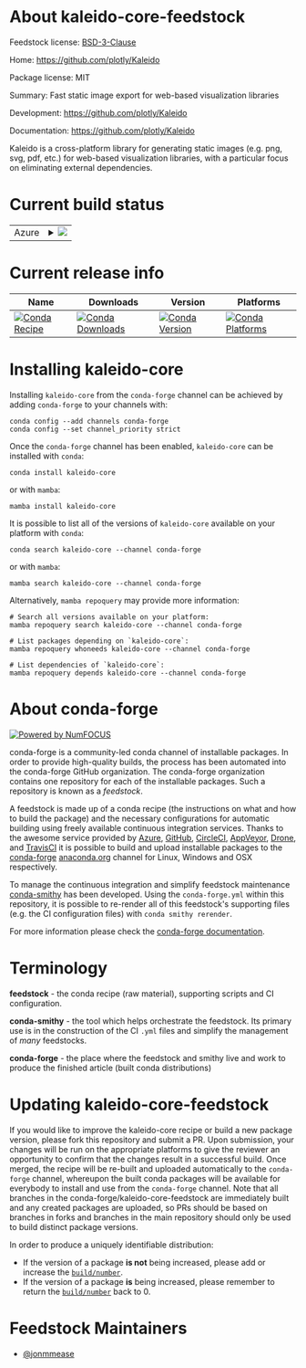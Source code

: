 About kaleido-core-feedstock
============================

Feedstock license: [BSD-3-Clause](https://github.com/conda-forge/kaleido-core-feedstock/blob/main/LICENSE.txt)

Home: https://github.com/plotly/Kaleido

Package license: MIT

Summary: Fast static image export for web-based visualization libraries

Development: https://github.com/plotly/Kaleido

Documentation: https://github.com/plotly/Kaleido

Kaleido is a cross-platform library for generating static images
(e.g. png, svg, pdf, etc.) for web-based visualization libraries, with a
particular focus on eliminating external dependencies.


Current build status
====================


<table>
    
  <tr>
    <td>Azure</td>
    <td>
      <details>
        <summary>
          <a href="https://dev.azure.com/conda-forge/feedstock-builds/_build/latest?definitionId=11362&branchName=main">
            <img src="https://dev.azure.com/conda-forge/feedstock-builds/_apis/build/status/kaleido-core-feedstock?branchName=main">
          </a>
        </summary>
        <table>
          <thead><tr><th>Variant</th><th>Status</th></tr></thead>
          <tbody><tr>
              <td>linux_64</td>
              <td>
                <a href="https://dev.azure.com/conda-forge/feedstock-builds/_build/latest?definitionId=11362&branchName=main">
                  <img src="https://dev.azure.com/conda-forge/feedstock-builds/_apis/build/status/kaleido-core-feedstock?branchName=main&jobName=linux&configuration=linux%20linux_64_" alt="variant">
                </a>
              </td>
            </tr><tr>
              <td>linux_aarch64</td>
              <td>
                <a href="https://dev.azure.com/conda-forge/feedstock-builds/_build/latest?definitionId=11362&branchName=main">
                  <img src="https://dev.azure.com/conda-forge/feedstock-builds/_apis/build/status/kaleido-core-feedstock?branchName=main&jobName=linux&configuration=linux%20linux_aarch64_" alt="variant">
                </a>
              </td>
            </tr><tr>
              <td>osx_64</td>
              <td>
                <a href="https://dev.azure.com/conda-forge/feedstock-builds/_build/latest?definitionId=11362&branchName=main">
                  <img src="https://dev.azure.com/conda-forge/feedstock-builds/_apis/build/status/kaleido-core-feedstock?branchName=main&jobName=osx&configuration=osx%20osx_64_" alt="variant">
                </a>
              </td>
            </tr><tr>
              <td>osx_arm64</td>
              <td>
                <a href="https://dev.azure.com/conda-forge/feedstock-builds/_build/latest?definitionId=11362&branchName=main">
                  <img src="https://dev.azure.com/conda-forge/feedstock-builds/_apis/build/status/kaleido-core-feedstock?branchName=main&jobName=osx&configuration=osx%20osx_arm64_" alt="variant">
                </a>
              </td>
            </tr><tr>
              <td>win_64</td>
              <td>
                <a href="https://dev.azure.com/conda-forge/feedstock-builds/_build/latest?definitionId=11362&branchName=main">
                  <img src="https://dev.azure.com/conda-forge/feedstock-builds/_apis/build/status/kaleido-core-feedstock?branchName=main&jobName=win&configuration=win%20win_64_" alt="variant">
                </a>
              </td>
            </tr>
          </tbody>
        </table>
      </details>
    </td>
  </tr>
</table>

Current release info
====================

| Name | Downloads | Version | Platforms |
| --- | --- | --- | --- |
| [![Conda Recipe](https://img.shields.io/badge/recipe-kaleido--core-green.svg)](https://anaconda.org/conda-forge/kaleido-core) | [![Conda Downloads](https://img.shields.io/conda/dn/conda-forge/kaleido-core.svg)](https://anaconda.org/conda-forge/kaleido-core) | [![Conda Version](https://img.shields.io/conda/vn/conda-forge/kaleido-core.svg)](https://anaconda.org/conda-forge/kaleido-core) | [![Conda Platforms](https://img.shields.io/conda/pn/conda-forge/kaleido-core.svg)](https://anaconda.org/conda-forge/kaleido-core) |

Installing kaleido-core
=======================

Installing `kaleido-core` from the `conda-forge` channel can be achieved by adding `conda-forge` to your channels with:

```
conda config --add channels conda-forge
conda config --set channel_priority strict
```

Once the `conda-forge` channel has been enabled, `kaleido-core` can be installed with `conda`:

```
conda install kaleido-core
```

or with `mamba`:

```
mamba install kaleido-core
```

It is possible to list all of the versions of `kaleido-core` available on your platform with `conda`:

```
conda search kaleido-core --channel conda-forge
```

or with `mamba`:

```
mamba search kaleido-core --channel conda-forge
```

Alternatively, `mamba repoquery` may provide more information:

```
# Search all versions available on your platform:
mamba repoquery search kaleido-core --channel conda-forge

# List packages depending on `kaleido-core`:
mamba repoquery whoneeds kaleido-core --channel conda-forge

# List dependencies of `kaleido-core`:
mamba repoquery depends kaleido-core --channel conda-forge
```


About conda-forge
=================

[![Powered by
NumFOCUS](https://img.shields.io/badge/powered%20by-NumFOCUS-orange.svg?style=flat&colorA=E1523D&colorB=007D8A)](https://numfocus.org)

conda-forge is a community-led conda channel of installable packages.
In order to provide high-quality builds, the process has been automated into the
conda-forge GitHub organization. The conda-forge organization contains one repository
for each of the installable packages. Such a repository is known as a *feedstock*.

A feedstock is made up of a conda recipe (the instructions on what and how to build
the package) and the necessary configurations for automatic building using freely
available continuous integration services. Thanks to the awesome service provided by
[Azure](https://azure.microsoft.com/en-us/services/devops/), [GitHub](https://github.com/),
[CircleCI](https://circleci.com/), [AppVeyor](https://www.appveyor.com/),
[Drone](https://cloud.drone.io/welcome), and [TravisCI](https://travis-ci.com/)
it is possible to build and upload installable packages to the
[conda-forge](https://anaconda.org/conda-forge) [anaconda.org](https://anaconda.org/)
channel for Linux, Windows and OSX respectively.

To manage the continuous integration and simplify feedstock maintenance
[conda-smithy](https://github.com/conda-forge/conda-smithy) has been developed.
Using the ``conda-forge.yml`` within this repository, it is possible to re-render all of
this feedstock's supporting files (e.g. the CI configuration files) with ``conda smithy rerender``.

For more information please check the [conda-forge documentation](https://conda-forge.org/docs/).

Terminology
===========

**feedstock** - the conda recipe (raw material), supporting scripts and CI configuration.

**conda-smithy** - the tool which helps orchestrate the feedstock.
                   Its primary use is in the construction of the CI ``.yml`` files
                   and simplify the management of *many* feedstocks.

**conda-forge** - the place where the feedstock and smithy live and work to
                  produce the finished article (built conda distributions)


Updating kaleido-core-feedstock
===============================

If you would like to improve the kaleido-core recipe or build a new
package version, please fork this repository and submit a PR. Upon submission,
your changes will be run on the appropriate platforms to give the reviewer an
opportunity to confirm that the changes result in a successful build. Once
merged, the recipe will be re-built and uploaded automatically to the
`conda-forge` channel, whereupon the built conda packages will be available for
everybody to install and use from the `conda-forge` channel.
Note that all branches in the conda-forge/kaleido-core-feedstock are
immediately built and any created packages are uploaded, so PRs should be based
on branches in forks and branches in the main repository should only be used to
build distinct package versions.

In order to produce a uniquely identifiable distribution:
 * If the version of a package **is not** being increased, please add or increase
   the [``build/number``](https://docs.conda.io/projects/conda-build/en/latest/resources/define-metadata.html#build-number-and-string).
 * If the version of a package **is** being increased, please remember to return
   the [``build/number``](https://docs.conda.io/projects/conda-build/en/latest/resources/define-metadata.html#build-number-and-string)
   back to 0.

Feedstock Maintainers
=====================

* [@jonmmease](https://github.com/jonmmease/)

